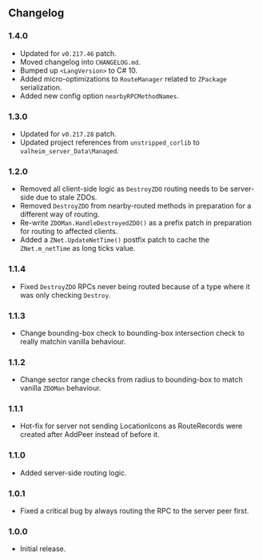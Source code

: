 ## Changelog

### 1.4.0

  * Updated for `v0.217.46` patch.
  * Moved changelog into `CHANGELOG.md`.
  * Bumped up `<LangVersion>` to C# 10.
  * Added micro-optimizations to `RouteManager` related to `ZPackage` serialization.
  * Added new config option `nearbyRPCMethodNames`.

### 1.3.0

  * Updated for `v0.217.28` patch.
  * Updated project references from `unstripped_corlib` to `valheim_server_Data\Managed`.

### 1.2.0

  * Removed all client-side logic as `DestroyZDO` routing needs to be server-side due to stale ZDOs.
  * Removed `DestroyZDO` from nearby-routed methods in preparation for a different way of routing.
  * Re-write `ZDOMan.HandleDestroyedZDO()` as a prefix patch in preparation for routing to affected clients.
  * Added a `ZNet.UpdateNetTime()` postfix patch to cache the `ZNet.m_netTime` as long ticks value.

### 1.1.4

  * Fixed `DestroyZDO` RPCs never being routed because of a type where it was only checking `Destroy`.

### 1.1.3

  * Change bounding-box check to bounding-box intersection check to really matchin vanilla behaviour.

### 1.1.2

  * Change sector range checks from radius to bounding-box to match vanilla `ZDOMan` behaviour.

### 1.1.1

  * Hot-fix for server not sending LocationIcons as RouteRecords were created after AddPeer instead of before it.

### 1.1.0

  * Added server-side routing logic.

### 1.0.1

  * Fixed a critical bug by always routing the RPC to the server peer first.

### 1.0.0

  * Initial release.
